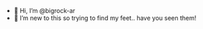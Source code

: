 - 👋 Hi, I’m @bigrock-ar
- 👀 I’m new to this so trying to find my feet.. have you seen them!

<!---
bigrock-ar/bigrock-ar is a ✨ special ✨ repository because its `README.md` (this file) appears on your GitHub profile.
You can click the Preview link to take a look at your changes.
--->

